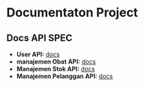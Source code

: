 # Documentaton Project

## Docs API SPEC
- **User API:** [docs](/docs/api/user.md)
- **manajemen Obat API:** [docs](/docs/api/obat.md)
- **Manajemen Stok API:** [docs](/docs/api/stok.md)
- **Manajemen Pelanggan API:** [docs](/docs/api/pelanggan.md)